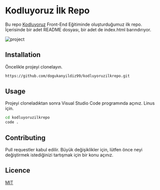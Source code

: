 # Kodluyoruz İlk Repo
Bu repo [Kodluyoruz](https://www.kodluyoruz.org) Front-End Eğitiminde oluşturduğumuz ilk repo. İçerisinde bir adet README dosyası, bir adet de index.html barındırıyor.

![project](https://github.com/user-attachments/assets/c9c169b4-985c-42bf-984b-8515e5160a54)

## Installation

Öncelikle projeyi clonelayın.

```bash
https://github.com/dogukanyildiz99/kodluyoruzilkrepo.git
```

## Usage

Projeyi cloneladıktan sonra Visual Studio Code programında açınız.
Linus için.
```bash
cd kodluyoruzilkrepo
code .
```

## Contributing
Pull requestler kabul edilir. Büyük değişiklikler için, lütfen önce neyi değiştirmek istediğinizi tartışmak için bir konu açınız.

## Licence
[MIT](https://choosealicense.com/licenses/mit/)
